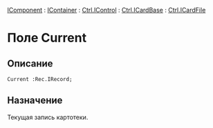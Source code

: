 ﻿---
Link: .Ctrl.ICardFile.@Current
---

[IComponent](topic:Com.Custom.ComClasses.IComponent.Default) :
[IContainer](topic:Com.Custom.ComClasses.IContainer.Default) :
[Ctrl.IControl](topic:Com.Custom.ComClasses.Ctrl.IControl.Default) :
[Ctrl.ICardBase](topic:Com.Custom.ComClasses.Ctrl.ICardBase.Default) :
[Ctrl.ICardFile](Default)

# Поле Current

## Описание

    Current :Rec.IRecord;

## Назначение

Текущая запись картотеки. 



